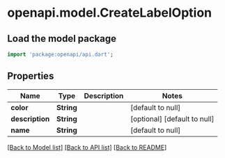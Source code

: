 # openapi.model.CreateLabelOption

## Load the model package
```dart
import 'package:openapi/api.dart';
```

## Properties
Name | Type | Description | Notes
------------ | ------------- | ------------- | -------------
**color** | **String** |  | [default to null]
**description** | **String** |  | [optional] [default to null]
**name** | **String** |  | [default to null]

[[Back to Model list]](../README.md#documentation-for-models) [[Back to API list]](../README.md#documentation-for-api-endpoints) [[Back to README]](../README.md)


